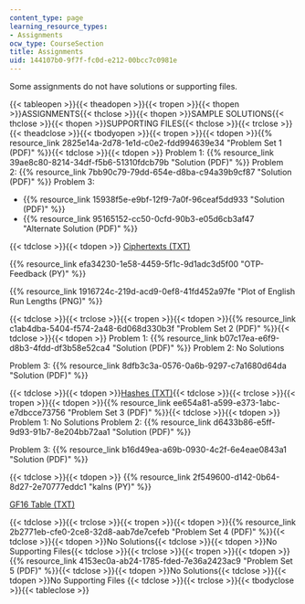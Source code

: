 ```yaml
---
content_type: page
learning_resource_types:
- Assignments
ocw_type: CourseSection
title: Assignments
uid: 144107b0-9f7f-fc0d-e212-00bcc7c0981e
---
```

Some assignments do not have solutions or supporting files.

{{< tableopen >}}{{< theadopen >}}{{< tropen >}}{{< thopen >}}ASSIGNMENTS{{< thclose >}}{{< thopen >}}SAMPLE SOLUTIONS{{< thclose >}}{{< thopen >}}SUPPORTING FILES{{< thclose >}}{{< trclose >}}{{< theadclose >}}{{< tbodyopen >}}{{< tropen >}}{{< tdopen >}}{{% resource_link 2825e14a-2d78-1e1d-c0e2-fdd994639e34 "Problem Set 1 (PDF)" %}}{{< tdclose >}}{{< tdopen >}}
Problem 1: {{% resource_link 39ae8c80-8214-34df-f5b6-51310fdcb79b "Solution (PDF)" %}}
Problem 2: {{% resource_link 7bb90c79-79dd-654e-d8ba-c94a39b9cf87 "Solution (PDF)" %}}
Problem 3:
- {{% resource_link 15938f5e-e9bf-12f9-7a0f-96ceaf5dd933 "Solution (PDF)" %}}
- {{% resource_link 95165152-cc50-0cfd-90b3-e05d6cb3af47 "Alternate Solution (PDF)" %}}

{{< tdclose >}}{{< tdopen >}}
[Ciphertexts (TXT)](./resolveuid/dcee7c3fd8db575c90adbd6a3d7d945c)

{{% resource_link efa34230-1e58-4459-5f1c-9d1adc3d5f00 "OTP-Feedback (PY)" %}}

{{% resource_link 1916724c-219d-acd9-0ef8-41fd452a97fe "Plot of English Run Lengths (PNG)" %}}

{{< tdclose >}}{{< trclose >}}{{< tropen >}}{{< tdopen >}}{{% resource_link c1ab4dba-5404-f574-2a48-6d068d330b3f "Problem Set 2 (PDF)" %}}{{< tdclose >}}{{< tdopen >}}
Problem 1: {{% resource_link b07c17ea-e6f9-d8b3-4fdd-df3b58e52ca4 "Solution (PDF)" %}}
Problem 2: No Solutions

Problem 3: {{% resource_link 8dfb3c3a-0576-0a6b-9297-c7a1680d64da "Solution (PDF)" %}}

{{< tdclose >}}{{< tdopen >}}[Hashes (TXT)](./resolveuid/c7022dcb4d8394b584d01ee6c70ceeee){{< tdclose >}}{{< trclose >}}{{< tropen >}}{{< tdopen >}}{{% resource_link ee654a81-a599-e373-1abc-e7dbcce73756 "Problem Set 3 (PDF)" %}}{{< tdclose >}}{{< tdopen >}}
Problem 1: No Solutions
Problem 2: {{% resource_link d6433b86-e5ff-9d93-91b7-8e204bb72aa1 "Solution (PDF)" %}}

Problem 3: {{% resource_link b16d49ea-a69b-0930-4c2f-6e4eae0843a1 "Solution (PDF)" %}}

{{< tdclose >}}{{< tdopen >}}
{{% resource_link 2f549600-d142-0b64-8d27-2e70777eddc1 "kalns (PY)" %}}

[GF16 Table (TXT)](./resolveuid/348c50615bdadada129c5a6dbaeabc43)

{{< tdclose >}}{{< trclose >}}{{< tropen >}}{{< tdopen >}}{{% resource_link 2b2771eb-cfe0-2ce8-32d8-aab7de7cefeb "Problem Set 4 (PDF)" %}}{{< tdclose >}}{{< tdopen >}}No Solutions{{< tdclose >}}{{< tdopen >}}No Supporting Files{{< tdclose >}}{{< trclose >}}{{< tropen >}}{{< tdopen >}}{{% resource_link 4153ec0a-ab24-1785-fded-7e36a2423ac9 "Problem Set 5 (PDF)" %}}{{< tdclose >}}{{< tdopen >}}No Solutions{{< tdclose >}}{{< tdopen >}}No Supporting Files {{< tdclose >}}{{< trclose >}}{{< tbodyclose >}}{{< tableclose >}}